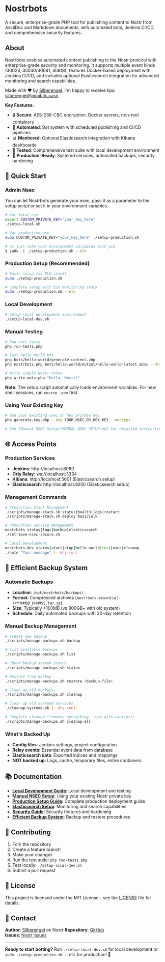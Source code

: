 # Nostrbots

A secure, enterprise-grade PHP tool for publishing content to Nostr from AsciiDoc and Markdown documents, with automated bots, Jenkins CI/CD, and comprehensive security features.

## About

Nostrbots enables automated content publishing to the Nostr protocol with enterprise-grade security and monitoring. It supports multiple event kinds (30023, 30040/30041, 30818), features Docker-based deployment with Jenkins CI/CD, and includes optional Elasticsearch integration for advanced monitoring and search capabilities.

Made with ❤️ by [Silberengel](https://github.com/Silberengel).
I'm happy to receive tips: silberengel@minibits.cash

**Key Features:**
- 🔒 **Secure**: AES-256-CBC encryption, Docker secrets, non-root containers
- 🤖 **Automated**: Bot system with scheduled publishing and CI/CD pipelines
- 📊 **Monitored**: Optional Elasticsearch integration with Kibana dashboards
- 🧪 **Tested**: Comprehensive test suite with local development environment
- 🚀 **Production-Ready**: Systemd services, automated backups, security hardening

## 🚀 Quick Start

### Admin Nsec
You can let Nostrbots generate your nsec, pass it as a parameter to the setup script or set it in your environment variables.
```bash
# for local use
export CUSTOM_PRIVATE_KEY="your_key_here"
./setup-local.sh

# for productive use
sudo CUSTOM_PRIVATE_KEY="your_key_here" ./setup-production.sh

# or just take your environment variables with you
$ sudo -E ./setup-production.sh --elk
```

### Production Setup (Recommended)
```bash
# Basic setup (no ELK stack)
sudo ./setup-production.sh

# Complete setup with ELK monitoring stack
sudo ./setup-production.sh --elk
```

### Local Development
```bash
# Setup local development environment
./setup-local-dev.sh
```

### Manual Testing
```bash
# Run unit tests
php run-tests.php

# Test Hello World bot
php bots/hello-world/generate-content.php
php nostrbots.php bots/hello-world/output/hello-world-latest.adoc --dry-run

# Write simple Nostr notes
php write-note.php "Hello, Nostr!"
```

**Note:** The setup script automatically loads environment variables. For new shell sessions, run `source .env` first.

### Using Your Existing Key
```bash
# Use your existing nsec or hex private key
php generate-key.php --key YOUR_NSEC_OR_HEX_KEY --encrypt

# See [Manual NSEC Setup](MANUAL_NSEC_SETUP.md) for detailed instructions
```

## 🌐 Access Points

### Production Services
- **Jenkins**: http://localhost:8080
- **Orly Relay**: ws://localhost:3334
- **Kibana**: http://localhost:5601 (Elasticsearch setup)
- **Elasticsearch**: http://localhost:9200 (Elasticsearch setup)

### Management Commands
```bash
# Production Stack Management
./scripts/manage-stack.sh status|health|logs|restart
./scripts/manage-stack.sh deploy basic|elk

# Production Service Management
nostrbots status|logs|backup|elasticsearch
./retrieve-nsec-secure.sh

# Local Development
nostrbots-dev status|start|stop|hello-world|test|nsec|cleanup
./note "Your message" [--dry-run]
```

## 💾 Efficient Backup System

### Automatic Backups
- **Location**: `/opt/nostrbots/backups/`
- **Format**: Compressed archives (`nostrbots-essential-YYYYMMDD_HHMMSS.tar.gz`)
- **Size**: Typically <100MB (vs 800GB+ with old system)
- **Schedule**: Daily automated backups with 30-day retention

### Manual Backup Management
```bash
# Create new backup
./scripts/manage-backups.sh backup

# List available backups
./scripts/manage-backups.sh list

# Check backup system status
./scripts/manage-backups.sh status

# Restore from backup
./scripts/manage-backups.sh restore <backup-file>

# Clean up old backups
./scripts/manage-backups.sh cleanup

# Clean up old systemd services
./cleanup-systemd.sh [--dry-run]

# Complete cleanup (removes everything - use with caution!)
./scripts/manage-backups.sh cleanup-all
```

### What's Backed Up
- **Config files**: Jenkins settings, project configuration
- **Relay events**: Essential event data from database
- **Elasticsearch data**: Exported indices and mappings
- **NOT backed up**: Logs, cache, temporary files, entire containers

## 📚 Documentation

- **[Local Development Guide](LOCAL_DEVELOPMENT.md)**: Local development and testing
- **[Manual NSEC Setup](MANUAL_NSEC_SETUP.md)**: Using your existing Nostr private key
- **[Production Setup Guide](PRODUCTION_SETUP.md)**: Complete production deployment guide
- **[Elasticsearch Setup](ELASTICSEARCH_SETUP.md)**: Monitoring and search capabilities
- **[Security Guide](SECURITY_GUIDE.md)**: Security features and hardening
- **[Efficient Backup System](EFFICIENT_BACKUP_SYSTEM.md)**: Backup and restore procedures

## 🤝 Contributing

1. Fork the repository
2. Create a feature branch
3. Make your changes
4. Run the test suite: `php run-tests.php`
5. Test locally: `./setup-local-dev.sh`
6. Submit a pull request

## 📄 License

This project is licensed under the MIT License - see the [LICENSE](LICENSE) file for details.

## 📧 Contact

**Author**: [Silberengel](https://jumble.imwald.eu/users/npub1l5sga6xg72phsz5422ykujprejwud075ggrr3z2hwyrfgr7eylqstegx9z) on Nostr
**Repository**: [GitHub](https://github.com/Silberengel/nostrbots)  
**Issues**: [Nostr Issues](https://gitworkshop.dev/npub1l5sga6xg72phsz5422ykujprejwud075ggrr3z2hwyrfgr7eylqstegx9z/theforest.nostr1.com/Nostrbots)

---

**Ready to start botting?** Run `./setup-local-dev.sh` for local development or `sudo ./setup-production.sh --elk` for production! 🚀